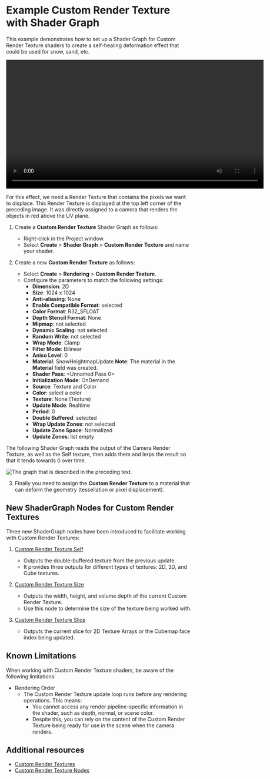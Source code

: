 # Example Custom Render Texture with Shader Graph

This example demonstrates how to set up a Shader Graph for Custom Render Texture shaders to create a self-healing deformation effect that could be used for snow, sand, etc.

<video src="Images/CustomRenderTexture-Animation.mp4" title="A grid with various cells labeled with letter-number pairs (for example, A0, B1, G2, and so on), accompanied by arrows. Each cell is a different color. In the upper-left corner, there’s a black square with two red spots, one square and the other circular. The square remains stationary, while the circular spot traces a curve. In the upper-right corner, a black square contains the same glowing red spots, with the circular spot leaving a fading trail as it describes a curve. Above the grid, a cube corresponding to the square floats and leaves a hollow imprint behind, as if the grid were a mattress pressed by a heavy object. A red sphere traces the same curve as the circular spot, creating a furrow in the grid. The grid gradually recovers its original shape, and the furrow disappears." width="700" height="auto" autoplay="true" loop="true" controls></video>



For this effect, we need a Render Texture that contains the pixels we want to displace. This Render Texture is displayed at the top left corner of the preceding image. It was directly assigned to a camera that renders the objects in red above the UV plane.

1. Create a **Custom Render Texture** Shader Graph as follows:
   - Right-click in the Project window.
   - Select **Create** > **Shader Graph** > **Custom Render Texture** and name your shader.

2. Create a new **Custom Render Texture** as follows: 
    - Select **Create** > **Rendering** > **Custom Render Texture**. 
    - Configure the parameters to match the following settings:
      - **Dimension**: 2D
      - **Size**: 1024 x 1024
      - **Anti-aliasing**: None
      - **Enable Compatible Format**: selected
      - **Color Format**: R32_SFLOAT
      - **Depth Stencil Format**: None
      - **Mipmap**: not selected
      - **Dynamic Scaling**: not selected
      - **Random Write**: not selected
      - **Wrap Mode**: Clamp
      - **Filter Mode**: Bilinear
      - **Aniso Level**: 0
      - **Material**: SnowHeightmapUpdate
    **Note**: The material in the **Material** field was created.
      - **Shader Pass**: <Unnamed Pass 0>
      - **Initialization Mode**: OnDemand
      - **Source**: Texture and Color
      - **Color**: select a color
      - **Texture**: None (Texture)
      - **Update Mode**: Realtime
      - **Period**: 0
      - **Double Buffered**: selected
      - **Wrap Update Zones**: not selected
      - **Update Zone Space**: Normalized
      - **Update Zones**: list empty

The following Shader Graph reads the output of the Camera Render Texture, as well as the Self texture, then adds them and lerps the result so that it tends towards 0 over time. 

![The graph that is described in the preceding text.](images/CustomRenderTextureShaderGraph.png)

3. Finally you need to assign the **Custom Render Texture** to a material that can deform the geometry (tessellation or pixel displacement).

## New ShaderGraph Nodes for Custom Render Textures

Three new ShaderGraph nodes have been introduced to facilitate working with Custom Render Textures:

1. [Custom Render Texture Self](Custom-Texture-Self.md)
   - Outputs the double-buffered texture from the previous update.
   - It provides three outputs for different types of textures: 2D, 3D, and Cube textures.

2. [Custom Render Texture Size](Custom-Texture-Size.md)
   - Outputs the width, height, and volume depth of the current Custom Render Texture.
   - Use this node to determine the size of the texture being worked with.

3. [Custom Render Texture Slice](Custom-Texture-Slice.md)
   - Outputs the current slice for 2D Texture Arrays or the Cubemap face index being updated.

## Known Limitations

When working with Custom Render Texture shaders, be aware of the following limitations:

* Rendering Order
   - The Custom Render Texture update loop runs before any rendering operations. This means:
      - You cannot access any render pipeline-specific information in the shader, such as depth, normal, or scene color.
      - Despite this, you can rely on the content of the Custom Render Texture being ready for use in the scene when the camera renders.

## Additional resources
- [Custom Render Textures](https://docs.unity3d.com/Manual/class-CustomRenderTexture.html)
- [Custom Render Texture Nodes](Custom-Render-Texture-Nodes.md)
